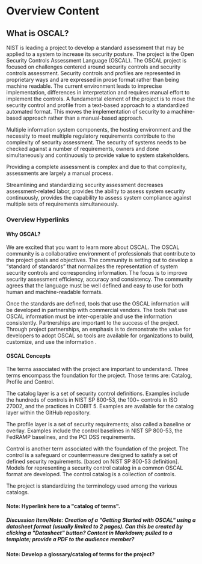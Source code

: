 # Overview Content
## What is OSCAL?

NIST is leading a project to develop a standard assessment that may be applied to a system to increase its security posture. The project is the Open Security Controls Assessment Language (OSCAL). The OSCAL project is focused on challenges centered around security controls and security controls assessment. Security controls and profiles are represented in proprietary ways and are expressed in prose format rather than being machine readable. The current environment leads to imprecise implementation, differences in interpretation and requires manual effort to implement the controls. A fundamental element of the project is to move the security control and profile from a text-based approach to a standardized automated format. This moves the implementation of security to a machine-based approach rather than a manual-based approach.

Multiple information system components, the hosting environment and the necessity to meet multiple regulatory requirements contribute to the complexity of security assessment. The security of systems needs to be checked against a number of requirements, owners and done simultaneously and continuously to provide value to system stakeholders.

Providing a complete assessment is complex and due to that complexity, assessments are largely a manual process.

Streamlining and standardizing security assessment decreases assessment-related labor, provides the ability to assess system security continuously, provides the capability to assess system compliance against multiple sets of requirements simultaneously.

### Overview Hyperlinks

#### Why OSCAL?

We are excited that you want to learn more about OSCAL. The OSCAL community is a collaborative environment of professionals that contribute to the project goals and objectives. The community is setting out to develop a “standard of standards” that normalizes the representation of system security controls and corresponding information. The focus is to improve security assessment efficiency, accuracy and consistency. The community agrees that the language must be well defined and easy to use for both human and machine-readable formats.

Once the standards are defined, tools that use the OSCAL information will be developed in partnership with commercial vendors. The tools that use OSCAL information must be inter-operable and use the information consistently. Partnerships are important to the success of the project. Through project partnerships, an emphasis is to demonstrate the value for developers to adopt OSCAL so tools are available for organizations to build, customize, and use the information <framework>.

#### OSCAL Concepts

The terms associated with the project are important to understand. Three terms encompass the foundation for the project. Those terms are: Catalog, Profile and Control.

The catalog layer is a set of security control definitions. Examples include the hundreds of controls in NIST SP 800-53, the 100+ controls in ISO 27002, and the practices in COBIT 5. Examples are available for the catalog layer within the GitHub repository.

The profile layer is a set of security requirements; also called a baseline or overlay. Examples include the control baselines in NIST SP 800-53, the FedRAMP baselines, and the PCI DSS requirements.

Control is another term associated with the foundation of the project. The control is a safeguard or countermeasure designed to satisfy a set of defined security requirements. [based on NIST SP 800-53 definition]. Models for representing a security control catalog in a common OSCAL format are developed. The control catalog is a collection of controls.

The project is standardizing the terminology used among the various catalogs.

#### Note: Hyperlink here to a "catalog of terms".

##### Discussion Item/Note: Creation of a "Getting Started with OSCAL" using a datasheet format (usually limited to 2 pages). Can this be created by clicking a "Datasheet" button? Content in Markdown; pulled to a template; provide a PDF to the audience member?

#### Note: Develop a glossary/catalog of terms for the project?
